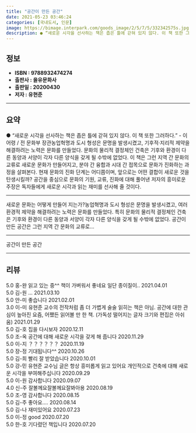 ```yaml
---
title: "공간이 만든 공간"
date: 2021-05-23 03:46:24
categories: [국내도서, 인문]
image: https://bimage.interpark.com/goods_image/2/5/7/5/332342575s.jpg
description: ● “새로운 시각을 선사하는 책은 좁은 틀에 갇혀 있지 않다. 이 책 또한 그러하다.” - 이어령 / 전 문화부 장관농업혁명과 도시 형성은 문명을 발생시켰고, 기후적·지리적 제약을 해결하려는 노력은 문화를 만들었다. 문화의 물리적 결정체인 건축은 기후와 환경이 다른 동양과 서양이 각자
---
```


## **정보**

- **ISBN : 9788932474274**
- **출판사 : 을유문화사**
- **출판일 : 20200430**
- **저자 : 유현준**

------



## **요약**

●  “새로운 시각을 선사하는 책은 좁은 틀에 갇혀 있지 않다. 이 책 또한 그러하다.” - 이어령 / 전 문화부 장관농업혁명과 도시 형성은 문명을 발생시켰고, 기후적·지리적 제약을 해결하려는 노력은 문화를 만들었다. 문화의 물리적 결정체인 건축은 기후와 환경이 다른 동양과 서양이 각자 다른 양식을 갖게 될 수밖에 없었다. 이 책은 그런 지역 간 문화의 교류로 새로운 문화가 만들어지고, 분야 간 융합과 시대 간 접목으로 문화가 진화하는 과정을 살펴본다. 현재 문화의 진화 단계는 어디쯤이며, 앞으로는 어떤 결합이 새로운 것을 탄생시킬까? 공간을 중심으로 문화의 기원, 교류, 진화에 대해 풀어낸 저자의 흥미로운 주장은 독자들에게 새로운 시각과 읽는 재미를 선사해 줄 것이다.

------

새로운 문화는 어떻게 만들어 지는가?농업혁명과 도시 형성은 문명을 발생시켰고, 여러 환경적 제약을 해결하려는 노력은 문화를 만들었다. 특히 문화의 물리적 결정체인 건축은 기후와 환경이 다른 동양과 서양이 각자 다른 양식을 갖게 될 수밖에 없었다. 공간이 만든 공간은 그런 지역 간 문화의 교류로... 

------


공간이 만든 공간 

------


## **리뷰** 

5.0 홍-완 읽고 있는 중^^ 책이 가벼워서 좋네요 일단 종이질이.. 2021.04.01 <br/>5.0 김-원 ... 2021.03.10 <br/>5.0 안-미 좋습니다 2021.02.01 <br/>3.0 이-미 유현준 교수의 전작처럼 좀 더 가볍게 술술 읽히는 책은 아님. 공간에 대한 관심이 높아진 요즘, 어쨌든 읽어볼 만 한 책. (가독성 떨어지는 글자 크기와 편집은 아쉬움) 2021.01.29 <br/>5.0 김-호 집을 다시보자 2020.12.11 <br/>5.0 조-옥 공간에  대해 새로운 시각을 갖게 해 줍니다 2020.11.29 <br/>5.0 이-지 ？？？？？？ 2020.11.19 <br/>5.0 장-정 기대됩니다^^ 2020.10.26 <br/>5.0 김-희 빨리 잘 받았습니다  2020.10.01 <br/>5.0 강-민 유현준 교수님 글은 항상 흥미롭게 읽고 있어요 개인적으로 건축에 대해 새로운 시각을 부여해주십니다 2020.09.29 <br/>5.0 이-원 감사합니다  2020.09.07 <br/>4.0 신-주 잘볼께요잘볼께요잘봐아용 2020.08.19 <br/>5.0 조-영 감사합니다 2020.08.15 <br/>5.0 김-주 좋아요.... 2020.08.14 <br/>5.0 김-나 재미있어요 2020.07.23 <br/>5.0 이-정 good 2020.07.20 <br/>5.0 한-호 기다렸던 책입니다 2020.07.20 <br/>